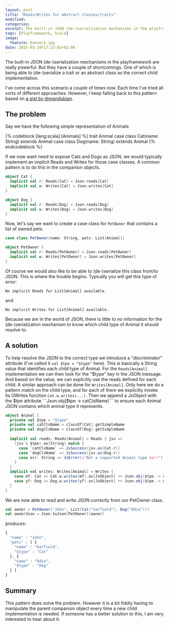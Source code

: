 ```yaml
---
layout: post
title: "Reads/Writes for abstract classes/traits"
modified:
categories:
excerpt: The built-in JSON (de-)serialization mechanisms in the playframework are really powerful. But they have a couple of shortcomings. One of which is being able to (de-)serialize a trait or an abstract class as the correct child implementation.
tags: [Playframework, Scala]
image:
  feature: banner1.jpg
date: 2015-03-29T17:23:02+02:00
---
```


The built-in JSON (de-)serialization mechanisms in the playframework are really powerful.
But they have a couple of shortcomings. One of which is being able to (de-)serialize a trait or an abstract class as the correct child implementation.

I've come across this scenario a couple of times now. Each time I've tried all sorts of different approaches. However, I keep falling back to this pattern based on [a gist by @mandubian](https://gist.github.com/mandubian/8955241).

## The problem
Say we have the following simple representation of Animals

{% codeblock [lang:scala] [Animals] %}
trait Animal
case class Cat(name: String) extends Animal
case class Dog(name: String) extends Animal
{% endcodeblock %}

If we now want need to expose Cats and Dogs as JSON, we would typically implement an implicit Reads and Writes for those case classes. A common pattern is to do this in the companion objects.

```scala
object Cat {
  implicit val r: Reads[Cat] = Json.reads[Cat]
  implicit val w: Writes[Cat] = Json.writes[Cat]
}

object Dog {
  implicit val r: Reads[Dog] = Json.reads[Dog]
  implicit val w: Writes[Dog] = Json.writes[Dog]
}
```

Now, let's say we want to create a case class for ```PetOwner``` that contains a list of owned pets.

```scala
case class PetOwner(name: String, pets: List[Animal])

object PetOwner {
  implicit val r: Reads[PetOwner] = Json.reads[PetOwner]
  implicit val w: Writes[PetOwner] = Json.writes[PetOwner]
}
```

Of course we would also like to be able to (de-)serialize this class from/to JSON. This is where the trouble begins. Typically you will get this type of error:

```
No implicit Reads for List[Animal] available.
```

and

```
No implicit Writes for List[Animal] available.
```

Because we are in the world of JSON, there is little to no information for the (de-)serialization mechanism to know which child type of Animal it should resolve to. 

## A solution
To help resolve the JSON to the correct type we introduce a "discriminator" attribute (I've called it ```val $tpe = "$type"``` here). This is basically a String value that identifies each child type of Animal.
For the ```Reads[Animal]``` implementation we can then look for the "$type" key in the JSON message. And based on the value, we can explicitly use the reads defined for each child.
A similar approach can be done for ```Writes[Animal]```. Only here we do a pattern match on the child type, and for each of them we explicitly invoke its OWrites function ```Cat.w.writes(...)```. Then we append a JsObject with the $tpe attribute ```Json.obj($tpe -> catClsName)``` to ensure each Animal JSON contains which animal type it represents.

```scala
object Animal {
  private val $tpe = "$type"
  private val catClsName = classOf[Cat].getSimpleName
  private val dogClsName = classOf[Dog].getSimpleName
  
  implicit val reads: Reads[Animal] = Reads { jsv =>
    (jsv \ $tpe).as[String] match {
      case `catClsName` => JsSuccess(jsv.as(Cat.r))
      case `dogClsName` => JsSuccess(jsv.as(Dog.r))
      case err: String => JsError(s"Not a supported Animal type $err")
    }
  }
  implicit val writes: Writes[Animal] = Writes {
    case mf: Cat => Cat.w.writes(mf).as[JsObject] ++ Json.obj($tpe -> catClsName)
    case yf: Dog => Dog.w.writes(yf).as[JsObject] ++ Json.obj($tpe -> dogClsName)
  }
}
```

We are now able to read and write JSON correctly from our PetOwner class.

```scala
val owner = PetOwner("John", List(Cat("Garfield"), Dog("Odie")))
val ownerJson = Json.toJson[PetOwner](owner)
```

produces:

```javascript
{
  "name" : "John",
  "pets" : [ {
    "name" : "Garfield",
    "$type" : "Cat"
  }, {
    "name" : "Odie",
    "$type" : "Dog"
  } ]
}
```

## Summary

This pattern does solve the problem. However it is a bit fiddly having to manipulate the parent companion object every time a new child implementation is needed. If someone has a better solution to this, I am very interested to hear about it.
